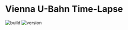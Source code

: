 # Vienna U-Bahn Time-Lapse 
![build](https://github.com/zirmax/vienna-u-bahn-time-lapse/workflows/build/badge.svg?branch=master&event=push) ![version](https://img.shields.io/github/package-json/v/zirmax/vienna-u-bahn-time-lapse?style=flat-square)
